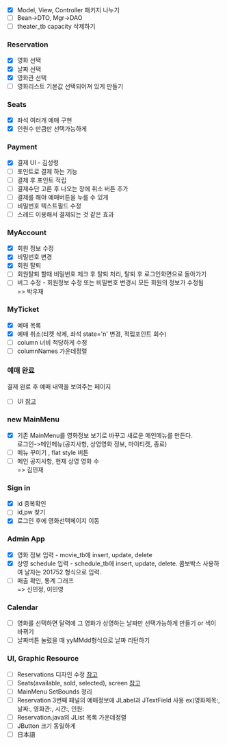 - [x] Model, View, Controller 패키지 나누기
- [ ] Bean->DTO, Mgr->DAO
- [ ] theater_tb capacity 삭제하기

### Reservation
- [x] 영화 선택
- [x] 날짜 선택
- [x] 영화관 선택
- [ ] 영화리스트 기본값 선택되어져 있게 만들기

### Seats
- [x] 좌석 여러개 예매 구현
- [x] 인원수 만큼만 선택가능하게

### Payment
- [x] 결제 UI - 김성령
- [ ] 포인트로 결제 하는 기능
- [ ] 결제 후 포인트 적립
- [ ] 결제수단 고른 후 나오는 창에 취소 버튼 추가
- [ ] 결제를 해야 예매버튼을 누를 수 있게
- [ ] 비밀번호 텍스트필드 수정
- [ ] 스레드 이용해서 결제되는 것 같은 효과

### MyAccount
- [x] 회원 정보 수정
- [x] 비밀번호 변경   
- [x] 회원 탈퇴
- [ ] 회원탈퇴 할때 비밀번호 체크 후 탈퇴 처리, 탈퇴 후 로그인화면으로 돌아가기  
- [ ] 버그 수정 - 회원정보 수정 또는 비밀번호 변경시 모든 회원의 정보가 수정됨    
=> 박우재

### MyTicket
- [x] 예매 목록
- [x] 예매 취소(티켓 삭제, 좌석 state='n' 변경, 적립포인트 회수)
- [ ] column 너비 적당하게 수정
- [ ] columnNames 가운데정렬

### 예매 완료
결제 완료 후 예매 내역을 보여주는 페이지
- [ ] UI [참고](https://www.google.co.kr/search?q=%EC%98%81%ED%99%94+%EC%98%88%EB%A7%A4+%EB%82%B4%EC%97%AD&oq=%EC%98%81%ED%99%94+%EC%98%88%EB%A7%A4+%EB%82%B4%EC%97%AD)

### new MainMenu
- [x] 기존 MainMenu를 영화정보 보기로 바꾸고 새로운 메인메뉴를 만든다.   
로그인->메인메뉴(공지사항, 상영영화 정보, 마이티켓, 종료)
- [ ] 메뉴 꾸미기 , flat style 버튼  
- [ ] 메인 공지사항, 현재 상영 영화 수    
=> 김민재

### Sign in
- [x] id 중복확인
- [ ] id,pw 찾기
- [x] 로그인 후에 영화선택페이지 이동

### Admin App
- [x] 영화 정보 입력 - movie_tb에 insert, update, delete
- [x] 상영 schedule 입력 - schedule_tb에 insert, update, delete. 콤보박스 사용하여 날자는 201752 형식으로 입력.
- [ ] 매출 확인, 통계 그래프   
=> 신민정, 이민영

### Calendar
- [ ] 영화를 선택하면 달력에 그 영화가 상영하는 날짜만 선택가능하게 만들기 or 색이 바뀌기
- [ ] 날짜버튼 눌렀을 때 yyMMdd형식으로 날짜 리턴하기

### UI, Graphic Resource
- [ ] Reservations 디자인 수정 [참고](http://hangunsworld.com/blog/1775)
- [ ] Seats(available, sold, selected), screen  [참고](https://w3layouts.com/movie-ticket-booking-widget-flat-responsive-widget-template/)
- [ ] MainMenu SetBounds 정리
- [ ] Reservation 3번째 패널의 예매정보에 JLabel과 JTextField 사용 ex)영화제목:, 날짜:, 영화관:, 시간:, 인원:
- [ ] Reservation.java의 JList 목록 가운데정렬
- [ ] JButton 크기 동일하게
- [ ] 日本語